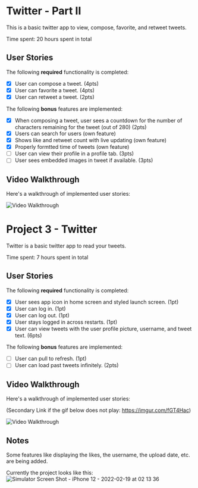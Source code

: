 # Twitter - Part II

This is a basic twitter app to view, compose, favorite, and retweet tweets.

Time spent: 20 hours spent in total

## User Stories

The following **required** functionality is completed:

- [x] User can compose a tweet. (4pts)
- [x] User can favorite a tweet. (4pts)
- [x] User can retweet a tweet. (2pts)

The following **bonus** features are implemented:

- [x] When composing a tweet, user sees a countdown for the number of characters remaining for the tweet (out of 280) (2pts)
- [x] Users can search for users (own feature)
- [x] Shows like and retweet count with live updating (own feature)
- [x] Properly formtted time of tweets (own feature)
- [ ] User can view their profile in a profile tab. (3pts)
- [ ] User sees embedded images in tweet if available. (3pts)

## Video Walkthrough

Here's a walkthrough of implemented user stories:

<img src='https://i.imgur.com/NolU2Ix.gif' title='Video Walkthrough' width='' alt='Video Walkthrough' />

# Project 3 - Twitter

Twitter is a basic twitter app to read your tweets.

Time spent: 7 hours spent in total

## User Stories

The following **required** functionality is completed:

- [x] User sees app icon in home screen and styled launch screen. (1pt)
- [x] User can log in. (1pt)
- [x] User can log out. (1pt)
- [x] User stays logged in across restarts. (1pt)
- [x] User can view tweets with the user profile picture, username, and tweet text. (6pts)

The following **bonus** features are implemented:

- [ ] User can pull to refresh. (1pt)
- [ ] User can load past tweets infinitely. (2pts)

## Video Walkthrough

Here's a walkthrough of implemented user stories:

(Secondary Link if the gif below does not play: https://imgur.com/fGT4Hac)

<img src='https://i.imgur.com/fGT4Hac.gif' title='Video Walkthrough' width='' alt='Video Walkthrough' />

## Notes

Some features like displaying the likes, the username, the upload date, etc. are being added. 

Currently the project looks like this:
![Simulator Screen Shot - iPhone 12 - 2022-02-19 at 02 13 36](https://user-images.githubusercontent.com/78666414/154773307-bbbafbbf-6979-490f-b1a2-5000f0893a8d.png)


